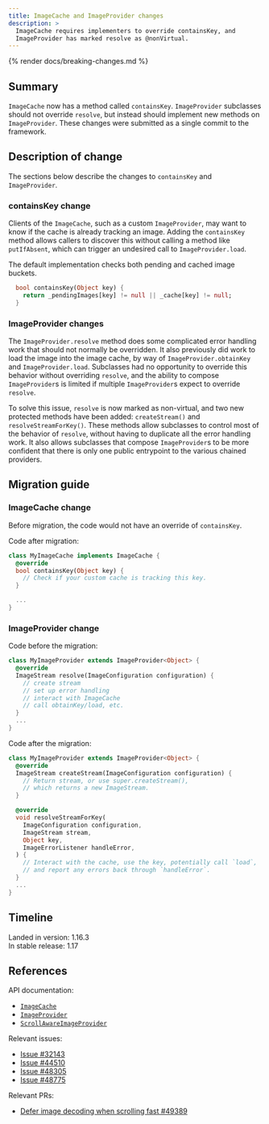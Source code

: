 ```yaml
---
title: ImageCache and ImageProvider changes
description: >
  ImageCache requires implementers to override containsKey, and
  ImageProvider has marked resolve as @nonVirtual.
---
```


{% render docs/breaking-changes.md %}

## Summary

`ImageCache` now has a method called `containsKey`.
`ImageProvider` subclasses should not override `resolve`,
but instead should implement new methods on `ImageProvider`.
These changes were submitted as a single commit to the framework.

## Description of change

The sections below describe the changes to `containsKey`
and `ImageProvider`.

### containsKey change

Clients of the `ImageCache`, such as a custom `ImageProvider`,
may want to know if the cache is already tracking an image.
Adding the `containsKey` method allows callers to discover
this without calling a method like `putIfAbsent`,
which can trigger an undesired call to `ImageProvider.load`.

The default implementation checks both pending and cached
image buckets.

```dart
  bool containsKey(Object key) {
    return _pendingImages[key] != null || _cache[key] != null;
  }
```

### ImageProvider changes

The `ImageProvider.resolve` method does some complicated
error handling work that should not normally be overridden.
It also previously did work to load the image into the
image cache, by way of `ImageProvider.obtainKey` and
`ImageProvider.load`. Subclasses had no opportunity to
override this behavior without overriding `resolve`,
and the ability to compose `ImageProvider`s is limited
if multiple `ImageProvider`s expect to override `resolve`.

To solve this issue, `resolve` is now marked as non-virtual,
and two new protected methods have been added: `createStream()`
and `resolveStreamForKey()`.
These methods allow subclasses to control most of the behavior
of `resolve`, without having to duplicate all the error handling work.
It also allows subclasses that compose `ImageProvider`s
to be more confident that there is only one public entrypoint
to the various chained providers.

## Migration guide

### ImageCache change

Before migration, the code would not have an override of `containsKey`.

Code after migration:

```dart
class MyImageCache implements ImageCache {
  @override
  bool containsKey(Object key) {
    // Check if your custom cache is tracking this key.
  }

  ...
}
```

### ImageProvider change

Code before the migration:

```dart
class MyImageProvider extends ImageProvider<Object> {
  @override
  ImageStream resolve(ImageConfiguration configuration) {
    // create stream
    // set up error handling
    // interact with ImageCache
    // call obtainKey/load, etc.
  }
  ...
}
```

Code after the migration:

```dart
class MyImageProvider extends ImageProvider<Object> {
  @override
  ImageStream createStream(ImageConfiguration configuration) {
    // Return stream, or use super.createStream(),
    // which returns a new ImageStream.
  }

  @override
  void resolveStreamForKey(
    ImageConfiguration configuration,
    ImageStream stream,
    Object key,
    ImageErrorListener handleError,
  ) {
    // Interact with the cache, use the key, potentially call `load`,
    // and report any errors back through `handleError`.
  }
  ...
}

```

## Timeline

Landed in version: 1.16.3<br>
In stable release: 1.17

## References

API documentation:

* [`ImageCache`][]
* [`ImageProvider`][]
* [`ScrollAwareImageProvider`][]

Relevant issues:

* [Issue #32143][]
* [Issue #44510][]
* [Issue #48305][]
* [Issue #48775][]

Relevant PRs:

* [Defer image decoding when scrolling fast #49389][]

[`ImageCache`]: {{site.api}}/flutter/painting/ImageCache-class.html
[`ImageProvider`]: {{site.api}}/flutter/painting/ImageProvider-class.html
[`ScrollAwareImageProvider`]: {{site.api}}/flutter/widgets/ScrollAwareImageProvider-class.html
[Issue #32143]: {{site.repo.flutter}}/issues/32143
[Issue #44510]: {{site.repo.flutter}}/issues/44510
[Issue #48305]: {{site.repo.flutter}}/issues/48305
[Issue #48775]: {{site.repo.flutter}}/issues/48775
[Defer image decoding when scrolling fast #49389]: {{site.repo.flutter}}/pull/49389
